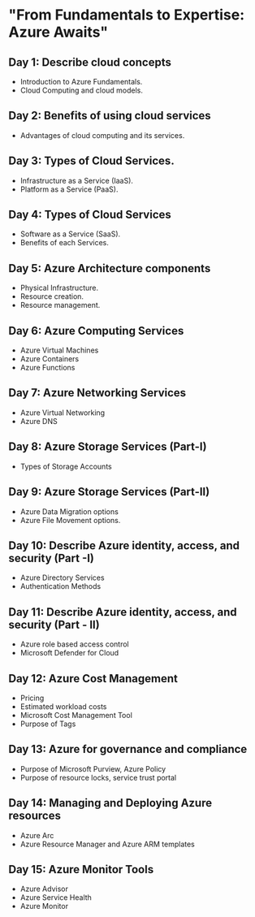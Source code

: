 # "From Fundamentals to Expertise: Azure Awaits"

## Day 1: Describe cloud concepts
- Introduction to Azure Fundamentals.
- Cloud Computing and cloud models.

## Day 2: Benefits of using cloud services
- Advantages of cloud computing and its services.
 
## Day 3: Types of Cloud Services.
- Infrastructure as a Service (IaaS).
- Platform as a Service (PaaS).

## Day 4: Types of Cloud Services
- Software as a Service (SaaS).
- Benefits of each Services.

## Day 5: Azure Architecture components 
- Physical Infrastructure.
- Resource creation.
- Resource management.

## Day 6: Azure Computing Services
- Azure Virtual Machines
- Azure Containers
- Azure Functions

## Day 7: Azure Networking Services
- Azure Virtual Networking 
- Azure DNS

## Day 8: Azure Storage Services (Part-I)
- Types of Storage Accounts

## Day 9:  Azure Storage Services (Part-II)
- Azure Data Migration options
- Azure File Movement options.

## Day 10: Describe Azure identity, access, and security (Part -I)
- Azure Directory Services
- Authentication Methods

## Day 11: Describe Azure identity, access, and security (Part - II)
- Azure role based access control
- Microsoft Defender for Cloud

## Day 12: Azure Cost Management
- Pricing
- Estimated workload costs
- Microsoft Cost Management Tool
- Purpose of Tags

## Day 13: Azure for governance and compliance
- Purpose of Microsoft Purview, Azure Policy
- Purpose of resource locks, service trust portal

## Day 14: Managing and Deploying Azure resources
- Azure Arc
- Azure Resource Manager and Azure ARM templates

## Day 15: Azure Monitor Tools
- Azure Advisor
- Azure Service Health
- Azure Monitor



